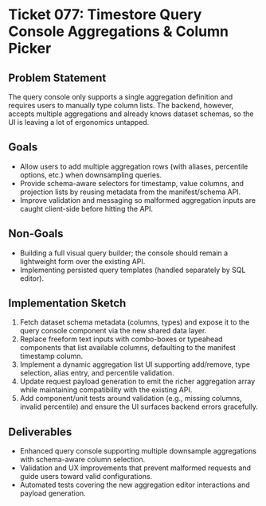 # Ticket 077: Timestore Query Console Aggregations & Column Picker

## Problem Statement
The query console only supports a single aggregation definition and requires users to manually type column lists. The backend, however, accepts multiple aggregations and already knows dataset schemas, so the UI is leaving a lot of ergonomics untapped.

## Goals
- Allow users to add multiple aggregation rows (with aliases, percentile options, etc.) when downsampling queries.
- Provide schema-aware selectors for timestamp, value columns, and projection lists by reusing metadata from the manifest/schema API.
- Improve validation and messaging so malformed aggregation inputs are caught client-side before hitting the API.

## Non-Goals
- Building a full visual query builder; the console should remain a lightweight form over the existing API.
- Implementing persisted query templates (handled separately by SQL editor).

## Implementation Sketch
1. Fetch dataset schema metadata (columns, types) and expose it to the query console component via the new shared data layer.
2. Replace freeform text inputs with combo-boxes or typeahead components that list available columns, defaulting to the manifest timestamp column.
3. Implement a dynamic aggregation list UI supporting add/remove, type selection, alias entry, and percentile validation.
4. Update request payload generation to emit the richer aggregation array while maintaining compatibility with the existing API.
5. Add component/unit tests around validation (e.g., missing columns, invalid percentile) and ensure the UI surfaces backend errors gracefully.

## Deliverables
- Enhanced query console supporting multiple downsample aggregations with schema-aware column selection.
- Validation and UX improvements that prevent malformed requests and guide users toward valid configurations.
- Automated tests covering the new aggregation editor interactions and payload generation.

